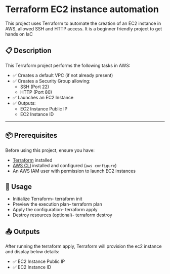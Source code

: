 # Terraform EC2 instance automation
This project uses Terraform to automate the creation of an EC2 instance in AWS, allowed SSH and HTTP access. It is a beginner friendly project to get hands on IaC

## 📋 Description

This Terraform project performs the following tasks in AWS:

- ✅ Creates a default VPC (if not already present)
- ✅ Creates a Security Group allowing:
  - SSH (Port 22)
  - HTTP (Port 80)
- ✅ Launches an EC2 Instance
- ✅ Outputs:
  - EC2 Instance Public IP
  - EC2 Instance ID

---

## 📦 Prerequisites

Before using this project, ensure you have:

- [Terraform](https://developer.hashicorp.com/terraform/downloads) installed
- [AWS CLI](https://docs.aws.amazon.com/cli/latest/userguide/getting-started-install.html) installed and configured (`aws configure`)
- An AWS IAM user with permission to launch EC2 instances

## 🚀 Usage

- Initialize Terraform- terraform init
- Preview the execution plan- terraform plan
- Apply the configuration- terraform apply
- Destroy resources (optional)- terraform destroy


## 📤 Outputs
  
After running the terraform apply, Terraform will provision the ec2 instance and display below details:
- ✅ EC2 Instance Public IP
- ✅ EC2 Instance ID

